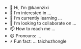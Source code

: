- 👋 Hi, I’m @kannzixi
- 👀 I’m interested in ...
- 🌱 I’m currently learning ...
- 💞️ I’m looking to collaborate on ...
- 📫 How to reach me ...
- 😄 Pronouns: ...
- ⚡ Fun fact: ...
taichuzhongle
<!---
kannzixi/kannzixi is a ✨ special ✨ repository because its `README.md` (this file) appears on your GitHub profile.
You can click the Preview link to take a look at your changes.
--->
